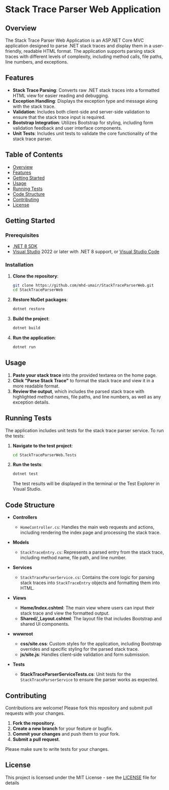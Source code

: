 ﻿# Stack Trace Parser Web Application

## Overview

The Stack Trace Parser Web Application is an ASP.NET Core MVC application designed to parse .NET stack traces and display them in a user-friendly, readable HTML format. The application supports parsing stack traces with different levels of complexity, including method calls, file paths, line numbers, and exceptions.

## Features

- **Stack Trace Parsing**: Converts raw .NET stack traces into a formatted HTML view for easier reading and debugging.
- **Exception Handling**: Displays the exception type and message along with the stack trace.
- **Validation**: Includes both client-side and server-side validation to ensure that the stack trace input is required.
- **Bootstrap Integration**: Utilizes Bootstrap for styling, including form validation feedback and user interface components.
- **Unit Tests**: Includes unit tests to validate the core functionality of the stack trace parser.

## Table of Contents

- [Overview](#overview)
- [Features](#features)
- [Getting Started](#getting-started)
- [Usage](#usage)
- [Running Tests](#running-tests)
- [Code Structure](#code-structure)
- [Contributing](#contributing)
- [License](#license)

## Getting Started

### Prerequisites

- [.NET 8 SDK](https://dotnet.microsoft.com/download/dotnet/8.0)
- [Visual Studio](https://visualstudio.microsoft.com/) 2022 or later with .NET 8 support, or [Visual Studio Code](https://code.visualstudio.com/)

### Installation

1. **Clone the repository**:

    ```bash
    git clone https://github.com/mhd-umair/StackTraceParserWeb.git
    cd StackTraceParserWeb
    ```

2. **Restore NuGet packages**:

    ```bash
    dotnet restore
    ```

3. **Build the project**:

    ```bash
    dotnet build
    ```

4. **Run the application**:

    ```bash
    dotnet run
    ```


## Usage

1. **Paste your stack trace** into the provided textarea on the home page.
2. **Click "Parse Stack Trace"** to format the stack trace and view it in a more readable format.
3. **Review the output**, which includes the parsed stack trace with highlighted method names, file paths, and line numbers, as well as any exception details.

## Running Tests

The application includes unit tests for the stack trace parser service. To run the tests:

1. **Navigate to the test project**:

    ```bash
    cd StackTraceParserWeb.Tests
    ```

2. **Run the tests**:

    ```bash
    dotnet test
    ```

   The test results will be displayed in the terminal or the Test Explorer in Visual Studio.

## Code Structure

- **Controllers**
  - `HomeController.cs`: Handles the main web requests and actions, including rendering the index page and processing the stack trace.

- **Models**
  - `StackTraceEntry.cs`: Represents a parsed entry from the stack trace, including method name, file path, and line number.

- **Services**
  - `StackTraceParserService.cs`: Contains the core logic for parsing stack traces into `StackTraceEntry` objects and formatting them into HTML.

- **Views**
  - **Home/Index.cshtml**: The main view where users can input their stack trace and view the formatted output.
  - **Shared/_Layout.cshtml**: The layout file that includes Bootstrap and shared UI components.

- **wwwroot**
  - **css/site.css**: Custom styles for the application, including Bootstrap overrides and specific styling for the parsed stack trace.
  - **js/site.js**: Handles client-side validation and form submission.

- **Tests**
  - **StackTraceParserServiceTests.cs**: Unit tests for the `StackTraceParserService` to ensure the parser works as expected.

## Contributing

Contributions are welcome! Please fork this repository and submit pull requests with your changes.

1. **Fork the repository**.
2. **Create a new branch** for your feature or bugfix.
3. **Commit your changes** and push them to your fork.
4. **Submit a pull request**.

Please make sure to write tests for your changes.

## License

This project is licensed under the MIT License - see the [LICENSE](LICENSE) file for details
